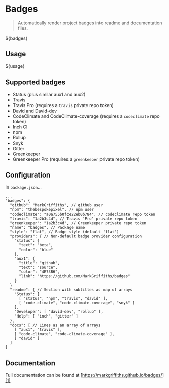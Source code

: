 # Badges

> Automatically render project badges into readme and documentation files.

${badges}

## Usage
${usage}

## Supported badges

- Status (plus similar aux1 and aux2)
- Travis
- Travis Pro (requires a `travis` private repo token)
- David and David-dev
- CodeClimate and CodeClimate-coverage (requires a `codeclimate` repo token)
- Inch CI
- npm
- Rollup
- Snyk
- Gitter
- Greenkeeper
- Greenkeeper Pro (requires a `greenkeeper` private repo token)

## Configuration

In `package.json`...

```
...
"badges": {
  "github": "MarkGriffiths", // github user
  "npm": "thebespokepixel", // npm user
  "codeclimate": "a0a755b0fce22eb0b784", // codeclimate repo token
  "travis": "1a2b3c4d", // Travis 'Pro' private repo token
  "greenkeeper": "1a2b3c4d", // Greenkeeper private repo token
  "name": "badges", // Package name
  "style": "flat", // Badge style (default 'flat')
  "providers": { // Non-default badge provider configuration
    "status": {
      "text": "beta",
      "color": "blue"
    },
    "aux1": {
      "title": "github",
      "text": "source",
      "color": "4E73B6",
      "link": "https://github.com/MarkGriffiths/badges"
    }
  }
  "readme": { // Section with subtitles as map of arrays
    "Status": [
      [ "status", "npm", "travis", "david" ],
      [ "code-climate", "code-climate-coverage", "snyk" ]
    ],
    "Developer": [ "david-dev", "rollup" ],
    "Help": [ "inch", "gitter" ]
  },
  "docs": [ // Lines as an array of arrays
    [ "aux1", "travis" ],
    [ "code-climate", "code-climate-coverage" ],
    [ "david" ]
  ]
}
```

## Documentation
Full documentation can be found at [https://markgriffiths.github.io/badges/][1]

[1]: https://markgriffiths.github.io/badges/
